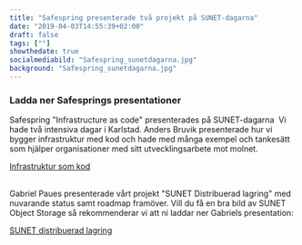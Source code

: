 ```yaml
---
title: "Safespring presenterade två projekt på SUNET-dagarna"
date: "2019-04-03T14:55:39+02:00"
draft: false
tags: [""]
showthedate: true
socialmediabild: "Safespring_sunetdagarna.jpg"
background: "Safespring_sunetdagarna.jpg"
---
```


### Ladda ner Safesprings presentationer
Safespring "Infrastructure as code" presenterades på SUNET-dagarna 
Vi hade två intensiva dagar i Karlstad. Anders Bruvik presenterade hur vi bygger infrastruktur med kod och hade med många exempel och tankesätt som hjälper organisationer med sitt utvecklingsarbete mot molnet. 

<a href="/blogg/Safespring_Infrastructure-as-code_Presentation-SUNET-dagarna_2019.pdf" id="text-button">Infrastruktur som kod</a><br><br>


Gabriel Paues presenterade vårt projekt "SUNET Distribuerad lagring" med nuvarande status samt roadmap framöver. Vill du få en bra bild av SUNET Object Storage så rekommenderar vi att ni laddar ner Gabriels presentation:

<a href="/blogg/Safespring_SUNET-Distribuerad-Lagring_Presentation-SUNET-dagarna_2019.pdf" id="text-button">SUNET distribuerad lagring</a>
